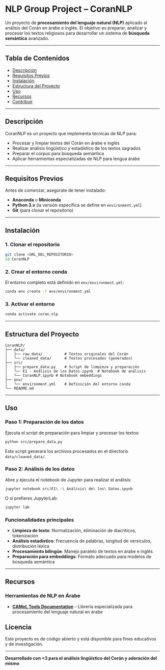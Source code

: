 # NLP Group Project – CoranNLP

Un proyecto de **procesamiento del lenguaje natural (NLP)** aplicado al análisis del Corán en árabe e inglés. El objetivo es preparar, analizar y procesar los textos religiosos para desarrollar un sistema de **búsqueda semántica** avanzado.

---

## Tabla de Contenidos

- [Descripción](#descripción)
- [Requisitos Previos](#requisitos-previos)
- [Instalación](#instalación)
- [Estructura del Proyecto](#estructura-del-proyecto)
- [Uso](#uso)
- [Recursos](#recursos)
- [Contribuir](#contribuir)

---

## Descripción

CoranNLP es un proyecto que implementa técnicas de NLP para:

- Procesar y limpiar textos del Corán en árabe e inglés
- Realizar análisis lingüístico y estadístico de los textos sagrados
- Preparar el corpus para búsqueda semántica
- Aplicar herramientas especializadas de NLP para lengua árabe

---

## Requisitos Previos

Antes de comenzar, asegúrate de tener instalado:

- **Anaconda** o **Miniconda**
- **Python 3.x** (la versión específica se define en `environment.yml`)
- **Git** (para clonar el repositorio)

---

## Instalación

### 1. Clonar el repositorio

```bash
git clone <URL_DEL_REPOSITORIO>
cd CoranNLP
```

### 2. Crear el entorno conda

El entorno completo está definido en `env/environment.yml`:

```bash
conda env create -f env/environment.yml
```

### 3. Activar el entorno

```bash
conda activate coran_nlp
```

---

## Estructura del Proyecto

```
CoranNLP/
├── data/
│   ├── raw_data/          # Textos originales del Corán
│   └── cleaned_data/      # Textos procesados (generados)
├── src/
│   ├── prepare_data.py    # Script de limpieza y preparación
│   └── E1 - Análisis de los Datos.ipynb  # Notebook de análisis
│   └── CoranNLP.ipynb # Notebook embeddings
├── env/
│   └── environment.yml    # Definición del entorno conda
└── README.md
```

---

## Uso

### Paso 1: Preparación de los datos

Ejecuta el script de preparación para limpiar y procesar los textos:

```bash
python src/prepare_data.py
```

Este script generará los archivos procesados en el directorio `data/cleaned_data/`.

### Paso 2: Análisis de los datos

Abre y ejecuta el notebook de Jupyter para realizar el análisis:

```bash
jupyter notebook src/E1\ -\ Análisis\ de\ los\ Datos.ipynb
```

O si prefieres JupyterLab:

```bash
jupyter lab
```

### Funcionalidades principales

- **Limpieza de texto**: Normalización, eliminación de diacríticos, tokenización
- **Análisis estadístico**: Frecuencia de palabras, longitud de versículos, distribución léxica
- **Procesamiento bilingüe**: Manejo paralelo de textos en árabe e inglés
- **Preparación para embeddings**: Formato adecuado para modelos de búsqueda semántica

---

## Recursos

### Herramientas de NLP en Árabe

- [**CAMeL Tools Documentation**](https://camel-tools.readthedocs.io/) – Librería especializada para procesamiento del lenguaje natural en árabe

## Licencia

Este proyecto es de código abierto y está disponible para fines educativos y de investigación.

---

**Desarrollado con <3 para el análisis lingüístico del Corán y adoración del mismo**
